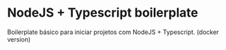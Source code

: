 # NodeJS + Typescript boilerplate

Boilerplate básico para iniciar projetos com NodeJS + Typescript. (docker version)


